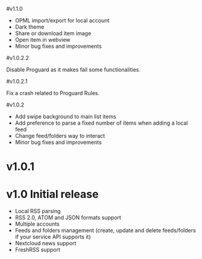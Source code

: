 #v1.1.0

- OPML import/export for local account
- Dark theme
- Share or download item image
- Open item in webview
- Minor bug fixes and improvements

#v1.0.2.2

Disable Proguard as it makes fail some functionalities.

#v1.0.2.1

Fix a crash related to Proguard Rules.

#v1.0.2

 - Add swipe background to main list items
 - Add preference to parse a fixed number of items when adding a local feed
 - Change feed/folders way to interact
 - Minor bug fixes and improvements


 
# v1.0.1
 
# v1.0 Initial release

- Local RSS parsing 
- RSS 2.0, ATOM and JSON formats support 
- Multiple accounts 
- Feeds and folders management (create, update and delete feeds/folders if your service API supports it)
- Nextcloud news support 
- FreshRSS support